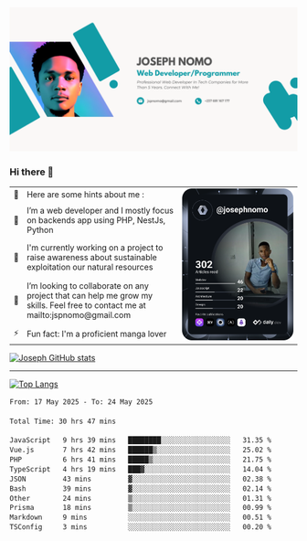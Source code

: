 ![Banner of my profile!](/Joseph_NOMO_NEW.png "Banner")

### Hi there 👋

<!--- | --  | 👋  | Here are some hints about me :                                                                                                 | <td rowspan=6><img src="/devcard.svg" width="400" alt="Joseph NOMO's Dev Card"/></td> |
| --- | --- | ------------------------------------------------------------------------------------------------------------------------------ | ------------------------------------------------------------------------------------- |
| --  | 🔭  | I’m a web developer and I mostly focus on backends app using PHP, NestJs, Python                                               |
| --  | 🦁  | I'm currently working on a project to raise awareness about sustainable exploitation our natural resources                     |
| --  | 👯  | I’m looking to collaborate on any project that can help me grow my skills. Feel free to contact me at mailto:jspnomo@gmail.com |
| --  | ⚡  | Fun fact: I'm a proficient manga lover                                                                                         |
--->

<table>
    <tr>
        <td width="1%">👋</td>
        <td width="55%">Here are some hints about me :</td>
        <td rowspan=6 width="44%"><img src="/devcard.svg" width="400" alt="Joseph NOMO's Dev Card"/></td>
    </tr>
    <tr>
        <td>🔭</td>
        <td>I’m a web developer and I mostly focus on backends app using PHP, NestJs, Python</td>
    </tr>
    <tr>
        <td>🦁</td>
        <td>I'm currently working on a project to raise awareness about sustainable exploitation our natural resources</td>
    </tr>
    <tr>
        <td>👯</td>
        <td>I’m looking to collaborate on any project that can help me grow my skills. Feel free to contact me at mailto:jspnomo@gmail.com</td>
    </tr>
    <tr>
        <td>⚡</td>
        <td>Fun fact: I'm a proficient manga lover</td>
    </tr>

</table>

[![Joseph GitHub stats](https://github-readme-stats-seven-sigma-53.vercel.app/api?username=Jspascal)](https://github.com/Jspascal/github-readme-stats)

---

[![Top Langs](https://github-readme-stats-seven-sigma-53.vercel.app/api/top-langs/?username=Jspascal&layout=compact)](https://github.com/Jspascal/github-readme-stats)

<!--START_SECTION:waka-->

```txt
From: 17 May 2025 - To: 24 May 2025

Total Time: 30 hrs 47 mins

JavaScript   9 hrs 39 mins   ████████░░░░░░░░░░░░░░░░░   31.35 %
Vue.js       7 hrs 42 mins   ██████▒░░░░░░░░░░░░░░░░░░   25.02 %
PHP          6 hrs 41 mins   █████▒░░░░░░░░░░░░░░░░░░░   21.75 %
TypeScript   4 hrs 19 mins   ███▓░░░░░░░░░░░░░░░░░░░░░   14.04 %
JSON         43 mins         ▓░░░░░░░░░░░░░░░░░░░░░░░░   02.38 %
Bash         39 mins         ▓░░░░░░░░░░░░░░░░░░░░░░░░   02.14 %
Other        24 mins         ▒░░░░░░░░░░░░░░░░░░░░░░░░   01.31 %
Prisma       18 mins         ▒░░░░░░░░░░░░░░░░░░░░░░░░   00.99 %
Markdown     9 mins          ░░░░░░░░░░░░░░░░░░░░░░░░░   00.51 %
TSConfig     3 mins          ░░░░░░░░░░░░░░░░░░░░░░░░░   00.20 %
```

<!--END_SECTION:waka-->

